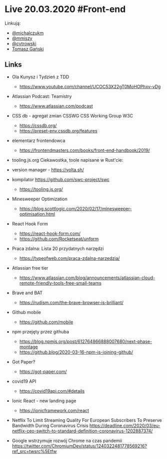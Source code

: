 # Live 20.03.2020 #Front-end

Linkują:

- [@michalczukm](https://twitter.com/michalczukm)
- [@mmiszy](https://twitter.com/mmiszy)
- [@cytrowski](https://twitter.com/cytrowski)
- [Tomasz Gański](https://www.linkedin.com/in/tomaszganski)

## Links

- Ola Kunysz i Tydzień z TDD
  - https://www.youtube.com/channel/UCOC53X22gT0MoHOPhxv-vDg
- Atlassian Podcast: Teamistry
  - https://www.atlassian.com/podcast
- CSS db - agregat zmian CSSWG
  CSS Working Group W3C
  - https://cssdb.org/
  - https://preset-env.cssdb.org/features
- elementarz frontendowca
  - https://frontendmasters.com/books/front-end-handbook/2019/
- tooling.js.org
  Ciekawostka, toole napisane w Rust'cie:
- version manager - https://volta.sh/
- kompilator https://github.com/swc-project/swc
  - https://tooling.js.org/
- Minesweeper Optimization
  - https://blog.scottlogic.com/2020/02/17/minesweeper-optimisation.html
- React Hook Form
  - https://react-hook-form.com/
  - https://github.com/Rocketseat/unform
- Praca zdalna: Lista 20 przydatnych narzędzi
  - https://typeofweb.com/praca-zdalna-narzedzia/
- Atlassian free tier
  - https://www.atlassian.com/blog/announcements/atlassian-cloud-remote-friendly-tools-free-small-teams
- Brave and BAT
  - https://rudism.com/the-brave-browser-is-brilliant/
- Github mobile
  - https://github.com/mobile
- npm przejęty przez githuba
  - https://blog.npmjs.org/post/612764866888007680/next-phase-montage
  - https://github.blog/2020-03-16-npm-is-joining-github/
- Got Paper?
  - https://got-paper.com/
- covid19 API
  - https://covid19api.com/#details
- Ionic React - new landing page
  - https://ionicframework.com/react
- Netflix To Limit Streaming Quality For European Subscribers To Preserve Bandwidth During Coronavirus Crisis
  https://deadline.com/2020/03/eu-netflix-ceo-switch-to-standard-definition-coronavirus-1202887374/

- Google wstrzymuje rozwój Chrome na czas pandemii
  https://twitter.com/ChromiumDev/status/1240322481778569216?ref_src=twsrc%5Etfw
